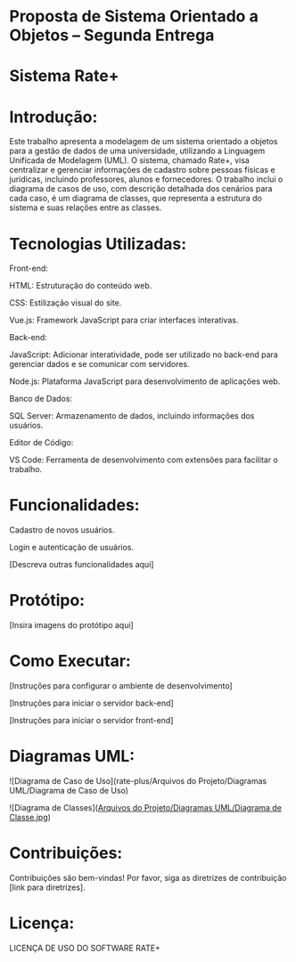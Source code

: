 # Proposta de Sistema Orientado a Objetos – Segunda Entrega 

# Sistema Rate+

# Introdução:

Este trabalho apresenta a modelagem de um sistema orientado a objetos para a gestão de dados de uma universidade, utilizando a Linguagem Unificada de Modelagem (UML). O sistema, chamado Rate+, visa centralizar e gerenciar informações de cadastro sobre pessoas físicas e jurídicas, incluindo professores, alunos e fornecedores. O trabalho inclui o diagrama de casos de uso, com descrição detalhada dos cenários para cada caso, é um diagrama de classes, que representa a estrutura do sistema e suas relações entre as classes. 

# Tecnologias Utilizadas:

Front-end:

HTML: Estruturação do conteúdo web.

CSS: Estilização visual do site.

Vue.js: Framework JavaScript para criar interfaces interativas.

Back-end:

JavaScript: Adicionar interatividade, pode ser utilizado no back-end para gerenciar dados e se comunicar com servidores.

Node.js: Plataforma JavaScript para desenvolvimento de aplicações web.

Banco de Dados:

SQL Server: Armazenamento de dados, incluindo informações dos usuários.

Editor de Código:

VS Code: Ferramenta de desenvolvimento com extensões para facilitar o trabalho.

# Funcionalidades:

Cadastro de novos usuários.

Login e autenticação de usuários.

[Descreva outras funcionalidades aqui]

# Protótipo:

[Insira imagens do protótipo aqui]

# Como Executar:

[Instruções para configurar o ambiente de desenvolvimento]

[Instruções para iniciar o servidor back-end]

[Instruções para iniciar o servidor front-end]

# Diagramas UML:

![Diagrama de Caso de Uso](rate-plus/Arquivos do Projeto/Diagramas UML/Diagrama de Caso de Uso)

![Diagrama de Classes]([Arquivos do Projeto/Diagramas UML/Diagrama de Classe.jpg](https://github.com/dangs12/rate-plus/blob/aac191a1cabd2f85c9c38ca4128e9e011904eac6/Arquivos%20do%20Projeto/Diagramas%20UML/Diagrama%20de%20Classe.jpg))

# Contribuições:

Contribuições são bem-vindas! Por favor, siga as diretrizes de contribuição [link para diretrizes].

# Licença:

LICENÇA DE USO DO SOFTWARE RATE+ 
